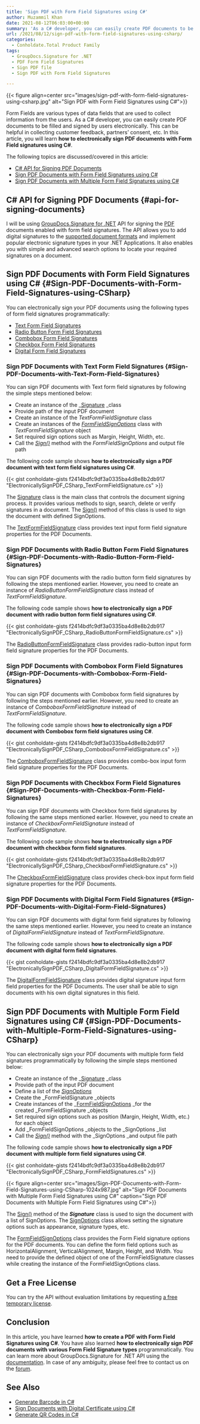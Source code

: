 ```yaml
---
title: 'Sign PDF with Form Field Signatures using C#'
author: Muzammil Khan
date: 2021-08-12T06:03:00+00:00
summary: 'As a C# developer, you can easily create PDF documents to be filled and signed by users electronically. In this article, you will learn <strong>how to electronically sign PDF documents with Form Field signatures using C#</strong>.'
url: /2021/08/12/sign-pdf-with-form-field-signatures-using-csharp/
categories:
  - Conholdate.Total Product Family
tags:
  - GroupDocs.Signature for .NET
  - PDF Form Field Signatures
  - Sign PDF file
  - Sign PDF with Form Field Signatures

---
```



{{< figure align=center src="images/sign-pdf-with-form-field-signatures-using-csharp.jpg" alt="Sign PDF with Form Field Signatures using C#">}}
 

Form Fields are&nbsp;various types of data fields that are used to collect information from the users. As a C# developer, you can easily create PDF documents to be filled and signed by users electronically. This can be helpful in collecting customer feedback, partners&#8217; consent, etc. In this article, you will learn&nbsp;**how to electronically sign PDF documents with Form Field signatures using C#**.

The following topics are discussed/covered in this article:

  * [C# API for Signing PDF Documents][2]
  * [Sign PDF Documents with Form Field Signatures using C#][3]
  * [Sign PDF Documents with Multiple Form Field Signatures using C#][4]

## C# API for Signing PDF Documents {#api-for-signing-documents}

I will be using&nbsp;[GroupDocs.Signature for .NET][5] API for signing the [PDF][6] documents enabled with form field signatures. The API allows you to add digital signatures to the [supported document formats][7] and implement popular electronic signature types in your .NET Applications. It also enables you with simple and advanced search options to locate your required signatures on a document.

## Sign PDF Documents with Form Field Signatures using C# {#Sign-PDF-Documents-with-Form-Field-Signatures-using-CSharp}

You can electronically sign your PDF documents using the following types of form field signatures programmatically:

  * [Text Form Field Signatures][8]
  * [Radio Button Form Field Signatures][9]
  * [Combobox Form Field Signatures][10]
  * [Checkbox Form Field Signatures][11]
  * [Digital Form Field Signatures][12]

### Sign PDF Documents with Text Form Field Signatures {#Sign-PDF-Documents-with-Text-Form-Field-Signatures}

You can sign PDF documents with Text form field signatures by following the simple steps mentioned below:

  * Create an instance of the&nbsp;_[Signature][13]&nbsp;_class
  * Provide path of the input PDF document
  * Create an instance of the _TextFormFieldSignature_ class
  * Create an instances of the _[FormFieldSignOptions][14]_ class with _TextFormFieldSignature_ object
  * Set required sign options such as Margin, Height, Width, etc.
  * Call the&nbsp;[_Sign()_][15]&nbsp;method with the _FormFieldSignOptions_ and output file path

The following code sample shows **how to electronically sign a PDF document with text form field signatures using C#**.

{{< gist conholdate-gists f2414bdfc9df3a0335ba4d8e8b2db917 "ElectronicallySignPDF_CSharp_TextFormFieldSignature.cs" >}}

The [Signature][13] class is the main class that controls the document signing process. It provides various methods to sign, search, delete or verify signatures in a document. The [Sign()][15] method of this class is used to sign the document with defined SignOptions.

The [TextFormFieldSignature][16] class provides text input form field signature properties for the PDF Documents.

### Sign PDF Documents with Radio Button Form Field Signatures {#Sign-PDF-Documents-with-Radio-Button-Form-Field-Signatures}

You can sign PDF documents with the radio button form field signatures by following the steps mentioned earlier. However, you need to create an instance of _RadioButtonFormFieldSignature_ class instead of _TextFormFieldSignature_.

The following code sample shows **how to electronically sign a PDF document with radio button form field signatures using C#**. 

{{< gist conholdate-gists f2414bdfc9df3a0335ba4d8e8b2db917 "ElectronicallySignPDF_CSharp_RadioButtonFormFieldSignature.cs" >}}

The [RadioButtonFormFieldSignature][17] class provides radio-button input form field signature properties for the PDF Documents.

### Sign PDF Documents with Combobox Form Field Signatures {#Sign-PDF-Documents-with-Combobox-Form-Field-Signatures}

You can sign PDF documents with Combobox form field signatures by following the steps mentioned earlier. However, you need to create an instance of _ComboboxFormFieldSignature_ instead of _TextFormFieldSignature_.

The following code sample shows **how to electronically sign a PDF document with Combobox form field signatures using C#**.

{{< gist conholdate-gists f2414bdfc9df3a0335ba4d8e8b2db917 "ElectronicallySignPDF_CSharp_ComboboxFormFieldSignature.cs" >}}

The [ComboboxFormFieldSignature][18] class provides combo-box input form field signature properties for the PDF Documents.

### Sign PDF Documents with Checkbox Form Field Signatures {#Sign-PDF-Documents-with-Checkbox-Form-Field-Signatures}

You can sign PDF documents with Checkbox form field signatures by following the same steps mentioned earlier. However, you need to create an instance of _CheckboxFormFieldSignature_ instead of _TextFormFieldSignature_.

The following code sample shows **how to electronically sign a PDF document with checkbox form field signatures**.

{{< gist conholdate-gists f2414bdfc9df3a0335ba4d8e8b2db917 "ElectronicallySignPDF_CSharp_CheckboxFormFieldSignature.cs" >}}

The [CheckboxFormFieldSignature][19] class provides check-box input form field signature properties for the PDF Documents.

### Sign PDF Documents with Digital Form Field Signatures {#Sign-PDF-Documents-with-Digital-Form-Field-Signatures}

You can sign PDF documents with digital form field signatures by following the same steps mentioned earlier. However, you need to create an instance of _DigitalFormFieldSignature_ instead of _TextFormFieldSignature_.

The following code sample shows **how to electronically sign a PDF document with digital form field signatures**.

{{< gist conholdate-gists f2414bdfc9df3a0335ba4d8e8b2db917 "ElectronicallySignPDF_CSharp_DigitalFormFieldSignature.cs" >}}

The [DigitalFormFieldSignature][20] class provides&nbsp;digital signature input form field properties for the PDF Documents. The user shall be able to sign documents with his own digital signatures in this field.

## Sign PDF Documents with Multiple Form Field Signatures using C# {#Sign-PDF-Documents-with-Multiple-Form-Field-Signatures-using-CSharp}

You can electronically sign your PDF documents with multiple form field signatures programmatically by following the simple steps mentioned below:

  * Create an instance of the&nbsp;_[Signature][13]&nbsp;_class
  * Provide path of the input PDF document
  * Define a list of the&nbsp;_[SignOptions][21]_
  * Create the&nbsp;_FormFieldSignature&nbsp;_objects
  * Create instances of the&nbsp;_[FormFieldSignOptions][14]&nbsp;_for the created&nbsp;_FormFieldSignature&nbsp;_objects
  * Set required sign options such as position (Margin, Height, Width, etc.) for each object
  * Add&nbsp;_FormFieldSignOptions&nbsp;_objects to the&nbsp;_SignOptions&nbsp;_list
  * Call the&nbsp;[_Sign()_][22]&nbsp;method with the&nbsp;_SignOptions&nbsp;_and output file path

The following code sample shows&nbsp;**how to electronically sign a PDF document with multiple form field signatures using C#**.

{{< gist conholdate-gists f2414bdfc9df3a0335ba4d8e8b2db917 "ElectronicallySignPDF_CSharp_FormFieldSignatures.cs" >}}

{{< figure align=center src="images/Sign-PDF-Documents-with-Form-Field-Signatures-using-CSharp-1024x987.jpg" alt="Sign PDF Documents with Multiple Form Field Signatures using C#" caption="Sign PDF Documents with Multiple Form Field Signatures using C#">}}
 

The [Sign()][22] method of the _**Signature**_ class is used to sign the document with a list of SignOptions. The [SignOptions][21] class allows setting the signature options such as appearance, signature types, etc.

The [FormFieldSignOptions][14] class provides the Form Field signature options for the PDF documents. You can define the form field options such as HorizontalAlignment, VerticalAlignment, Margin, Height, and Width. You need to provide the defined object of one of the FormFieldSignature classes while creating the instance of the FormFieldSignOptions class.

## Get a Free License

You can try the API without evaluation limitations by requesting&nbsp;[a free temporary license][24].

## Conclusion

In this article, you have learned **how to create a PDF with Form Field Signatures using C#**. You have also learned **how to electronically sign PDF documents with various Form Field Signature types** programmatically. You can learn more about GroupDocs.Signature for .NET API using the [documentation][25]. In case of any ambiguity, please feel free to contact us on the&nbsp;[forum][26].

## See Also

  * [Generate Barcode in C#][27]
  * [Sign Documents with Digital Certificate using C#][28]
  * [Generate QR Codes in C#][29]

 [1]: https://blog.conholdate.com/wp-content/uploads/sites/27/2021/08/sign-pdf-with-form-field-signatures-using-csharp.jpg
 [2]: #api-for-signing-documents
 [3]: #Sign-PDF-Documents-with-Form-Field-Signatures-using-CSharp
 [4]: #Sign-PDF-Documents-with-Multiple-Form-Field-Signatures-using-CSharp
 [5]: https://products.groupdocs.com/signature/net
 [6]: https://docs.fileformat.com/pdf/
 [7]: https://docs.groupdocs.com/signature/net/supported-document-formats/
 [8]: #Sign-PDF-Documents-with-Text-Form-Field-Signatures
 [9]: #Sign-PDF-Documents-with-Radio-Button-Form-Field-Signatures
 [10]: #Sign-PDF-Documents-with-Combobox-Form-Field-Signatures
 [11]: #Sign-PDF-Documents-with-Checkbox-Form-Field-Signatures
 [12]: #Sign-PDF-Documents-with-Digital-Form-Field-Signatures
 [13]: https://apireference.groupdocs.com/signature/net/groupdocs.signature/signature
 [14]: https://apireference.groupdocs.com/signature/net/groupdocs.signature.options/formfieldsignoptions
 [15]: https://apireference.groupdocs.com/signature/net/groupdocs.signature.signature/sign/methods/4
 [16]: https://apireference.groupdocs.com/signature/net/groupdocs.signature.domain/textformfieldsignature
 [17]: https://apireference.groupdocs.com/signature/net/groupdocs.signature.domain/radiobuttonformfieldsignature
 [18]: https://apireference.groupdocs.com/signature/net/groupdocs.signature.domain/comboboxformfieldsignature
 [19]: https://apireference.groupdocs.com/signature/net/groupdocs.signature.domain/checkboxformfieldsignature
 [20]: https://apireference.groupdocs.com/signature/net/groupdocs.signature.domain/digitalformfieldsignature
 [21]: https://apireference.groupdocs.com/signature/net/groupdocs.signature.options/signoptions
 [22]: https://apireference.groupdocs.com/signature/net/groupdocs.signature.signature/sign/methods/6
 [23]: https://blog.conholdate.com/wp-content/uploads/sites/27/2021/08/Sign-PDF-Documents-with-Form-Field-Signatures-using-CSharp.jpg
 [24]: https://purchase.groupdocs.com/temporary-license
 [25]: https://docs.groupdocs.com/signature/net/
 [26]: https://forum.groupdocs.com/c/signature/
 [27]: https://blog.groupdocs.com/2021/07/14/generate-barcode-in-csharp-to-sign-documents-and-images/
 [28]: https://blog.groupdocs.com/2021/03/11/sign-documents-with-digital-certificate-using-csharp/
 [29]: https://blog.groupdocs.com/2021/01/27/generate-qr-codes-in-csharp-to-sign-documents-and-images/




